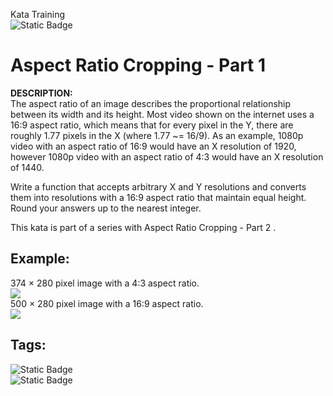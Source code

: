 Kata Training <br>
![Static Badge](https://img.shields.io/badge/8kyu%20-%20black?style=flat&logo=codewars&labelColor=B1361E&color=black)

# Aspect Ratio Cropping - Part 1
**DESCRIPTION:** <br>
The aspect ratio of an image describes the proportional relationship between its width and its height. Most video shown on the internet uses a 16:9 aspect ratio, which means that for every pixel in the Y, there are roughly 1.77 pixels in the X (where 1.77 ~= 16/9). As an example, 1080p video with an aspect ratio of 16:9 would have an X resolution of 1920, however 1080p video with an aspect ratio of 4:3 would have an X resolution of 1440.

Write a function that accepts arbitrary X and Y resolutions and converts them into resolutions with a 16:9 aspect ratio that maintain equal height. Round your answers up to the nearest integer.

This kata is part of a series with Aspect Ratio Cropping - Part 2 .

## Example:
374 × 280 pixel image with a 4:3 aspect ratio. <br>
![](https://upload.wikimedia.org/wikipedia/commons/4/43/Aspect_ratio_4_3_example.jpg)
<br>
500 × 280 pixel image with a 16:9 aspect ratio. <br>
![](https://upload.wikimedia.org/wikipedia/commons/2/2c/Aspect_ratio_16_9_example3.jpg)


## Tags:
![Static Badge](https://img.shields.io/badge/fundamentals%20-%20purple?style=plastic) <br>
![Static Badge](https://img.shields.io/badge/mathematics%20-%20purple?style=plastic) <br>
